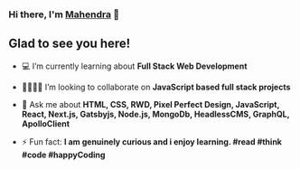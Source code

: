 ### Hi there, I'm [Mahendra](https://github.com/MMahendra001) 👋

<h2>Glad to see you here!</h2>

- 💻 I’m currently learning about **Full Stack Web Development**

- 🤜🏻🤛🏻 I’m looking to collaborate on **JavaScript based full stack projects**

- 💬 Ask me about **HTML, CSS, RWD, Pixel Perfect Design, JavaScript, React, Next.js, Gatsbyjs, Node.js, MongoDb, HeadlessCMS, GraphQL, ApolloClient**

- ⚡ Fun fact: **I am genuinely curious and i enjoy learning. #read #think #code #happyCoding**

